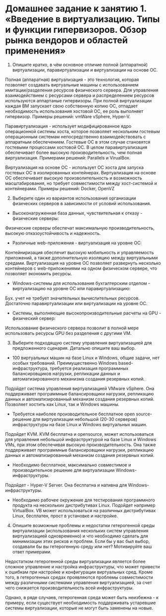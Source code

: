 # Домашнее задание к занятию 1. «Введение в виртуализацию. Типы и функции гипервизоров. Обзор рынка вендоров и областей применения»

1. Опишите кратко, в чём основное отличие полной (аппаратной) виртуализации, паравиртуализации и виртуализации на основе ОС.

Полная (аппаратная) виртуализация - это технология, которая позволяет создавать виртуальные машины с использованием имитации/разделения ресурсов физического сервера. Для управления взаимодействием с ресурсами сервера и распределением ресурсов используются аппартаные гипервизоры. При полной виртуализации каждая ВМ запускает свою собственную копию ОС, отпадает необходимость использования хостовой ОС, ее роль выполняет гипервизор. Примеры решений: vmWare vSphere, Hyper-V.

Паравиртуализация - использует модифицированное ядро операционной системы хоста, которое позволяет нескольким гостевым операционным системам непосредственно взаимодействовать с аппаратным обеспечением. Гостевые ОС в этом случае становятся гостевыми процессами хостовой ОС. В целом паравиртуализация обеспечивает более высокую производительность, чем полная виртуализация. Примерами решений: Parallels и VirualBox.

Виртуализация на основе ОC - использует ОС хоста для запуска гостевых ОС в изолированных контейнерах. Виртуализация на основе ОС обеспечивает высокую произволительность и возможность масштабирования, но требует совместимости между хост-системой и контейнерами. Примеры решений: Docker, OpenVZ

2. Выберите один из вариантов использования организации физических серверов в зависимости от условий использования.

- Высоконагруженная база данных, чувствительная к отказу - физические серверы:

Физические серверы обеспечат максимальную производительность, высокую отказоустойчивость и надежность.

- Различные web-приложения - виртуализация на уровне ОС:
  
Контейниризация обеспечит высокую мобильность и управляемость приложений, а также дополнительную изоляцию между виртуальными средами. Виртуализация на уровне ОС позволяет развернуть несколько контейнеров с web-приложениями на одном физическом сервере, что позволяет экономить ресурсы.

- Windows-системы для использования бухгалтерским отделом - виртуализацию на уровне ОС или паравиртуализацию:

Бух. учет не требует значительных вычислительных ресурсов. Достаточно паравиртуализации или виртуализации на уровне ОС.

- Системы, выполняющие высокопроизводительные расчеты на GPU - физический сервер:

Использование физического сервера позволит в полной мере использовать ресурсы GPU без разделения с другими VM.

3. Выберите подходящую систему управления виртуализацией для предложенного сценария. Детально опишите ваш выбор.

- 100 виртуальных машин на базе Linux и Windows, общие задачи, нет особых требований. Преимущественно Windows based-инфраструктура, требуется реализация программных балансировщиков нагрузки, репликации данных и автоматизированного механизма создания резервных копий.

Подойдет система управления виртуализацией VMware vSphere. Она поддерживает программные балансировщики нагрузки, репликацию данных и автоматизированный механизм создания резервных копий. Позволяет хостить как Linux, так и Windows машины.

- Требуется наиболее производительное бесплатное open source-решение для виртуализации небольшой (20-30 серверов) инфраструктуры на базе Linux и Windows виртуальных машин.

Подойдет KVM. KVM бесплатна и opensource, может использоваться для управления небольшой инфраструктурой на базе Linux и Windows VMs, при этом обеспечивая высокую производительность. Она также поддерживает программные балансировщики нагрузки, репликацию данных и автоматизированный механизм создания резервных копий.

- Необходимо бесплатное, максимально совместимое и производительное решение для виртуализации Windows-инфраструктуры.

Подойдет - Hyper-V Server. Она беслпатна и нативна для Windows-инфраструктуры.

- Необходимо рабочее окружение для тестирования программного продукта на нескольких дистрибутивах Linux.
Подойдет например VirtualBox. VB может использоваться на различных дистрибутивах Linux, бесплатен, прост в установке и настройке.

4. Опишите возможные проблемы и недостатки гетерогенной среды виртуализации (использования нескольких систем управления виртуализацией одновременно) и что необходимо сделать для минимизации этих рисков и проблем. Если бы у вас был выбор, создавали бы вы гетерогенную среду или нет? Мотивируйте ваш ответ примерами.

Недостатком гетерогенной среды виртуализации является более сложное управление и настройка инфраструктуры, что может привести к ошибкам при настройке и конфигурации виртуальных сред. Кроме того, в гетерогенных средах проявляются проблемы совместимости между различными системами управления виртуализацией, за счет чего снижается производительность всей инфраструктуры.

Однако, в ряде случаев, гетерогенная среда может быть неизбежна - к примеру, если существует необходимость поддерживать устаревшие системы виртуализации, которые не могут быть заменены на новые.